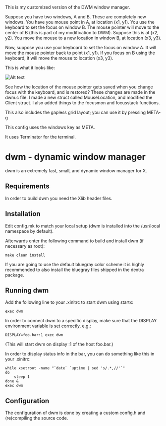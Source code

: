 This is my customized version of the DWM window manager.

Suppose you have two windows, A and B. These are completely new windows. You have you mouse point in A, at location (x1, y1). You use the keyboard to set the focus
on window B. The mouse pointer will move to the center of B (this is part of my modification to DWM). Suppose this is at (x2, y2). You move the mouse to a new location in window B, at location (x3, y3).

Now, suppose you use your keyboard to set the focus on window A. It will move the mouse pointer back to point (x1, y1). If you focus on B using the keyboard, it will move the mouse to location (x3, y3).


This is what it looks like:


![Alt text](http://i.giphy.com/3o85g9H2yx8msdNu12.gif)


See how the location of the mouse pointer gets saved when you change focus with the keyboard, and is restored? These changes are made in the dwm.c file. I made a new struct called MouseLocation, and modified the Client struct. I also added things to the focusmon and focusstack functions.

This also includes the gapless grid layout; you can use it by pressing META-g

This config uses the windows key as META.

It uses Terminator for the terminal.


dwm - dynamic window manager
============================
dwm is an extremely fast, small, and dynamic window manager for X.


Requirements
------------
In order to build dwm you need the Xlib header files.


Installation
------------
Edit config.mk to match your local setup (dwm is installed into
the /usr/local namespace by default).

Afterwards enter the following command to build and install dwm (if
necessary as root):

    make clean install

If you are going to use the default bluegray color scheme it is highly
recommended to also install the bluegray files shipped in the dextra package.


Running dwm
-----------
Add the following line to your .xinitrc to start dwm using startx:

    exec dwm

In order to connect dwm to a specific display, make sure that
the DISPLAY environment variable is set correctly, e.g.:

    DISPLAY=foo.bar:1 exec dwm

(This will start dwm on display :1 of the host foo.bar.)

In order to display status info in the bar, you can do something
like this in your .xinitrc:

    while xsetroot -name "`date` `uptime | sed 's/.*,//'`"
    do
    	sleep 1
    done &
    exec dwm


Configuration
-------------
The configuration of dwm is done by creating a custom config.h
and (re)compiling the source code.
